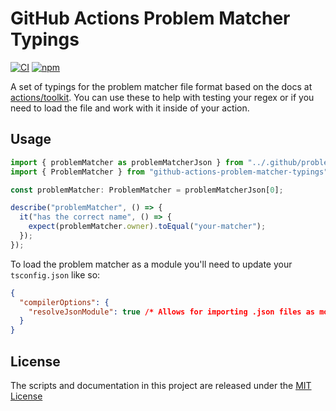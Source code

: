 # GitHub Actions Problem Matcher Typings

[![CI](https://github.com/xt0rted/github-actions-problem-matcher-typings/actions/workflows/ci.yml/badge.svg)](https://github.com/xt0rted/github-actions-problem-matcher-typings/actions/workflows/ci.yml)
[![npm](https://img.shields.io/npm/v/github-actions-problem-matcher-typings)](https://www.npmjs.com/package/github-actions-problem-matcher-typings)

A set of typings for the problem matcher file format based on the docs at [actions/toolkit](https://github.com/actions/toolkit/blob/main/docs/problem-matchers.md).
You can use these to help with testing your regex or if you need to load the file and work with it inside of your action.

## Usage

```ts
import { problemMatcher as problemMatcherJson } from "../.github/problem-matcher.json";
import { ProblemMatcher } from "github-actions-problem-matcher-typings";

const problemMatcher: ProblemMatcher = problemMatcherJson[0];

describe("problemMatcher", () => {
  it("has the correct name", () => {
    expect(problemMatcher.owner).toEqual("your-matcher");
  });
});
```

To load the problem matcher as a module you'll need to update your `tsconfig.json` like so:

```json
{
  "compilerOptions": {
    "resolveJsonModule": true /* Allows for importing .json files as modules. */
  }
}
```

## License

The scripts and documentation in this project are released under the [MIT License](LICENSE)

